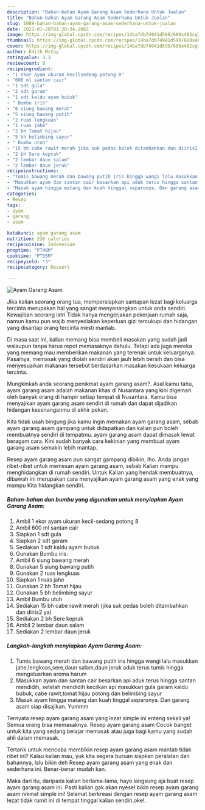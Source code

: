 ```yaml
---
description: "Bahan-bahan Ayam Garang Asam Sederhana Untuk Jualan"
title: "Bahan-bahan Ayam Garang Asam Sederhana Untuk Jualan"
slug: 1089-bahan-bahan-ayam-garang-asam-sederhana-untuk-jualan
date: 2021-01-20T01:20:34.206Z
image: https://img-global.cpcdn.com/recipes/14ba7db74941d599/680x482cq70/ayam-garang-asam-foto-resep-utama.jpg
thumbnail: https://img-global.cpcdn.com/recipes/14ba7db74941d599/680x482cq70/ayam-garang-asam-foto-resep-utama.jpg
cover: https://img-global.cpcdn.com/recipes/14ba7db74941d599/680x482cq70/ayam-garang-asam-foto-resep-utama.jpg
author: Edith McCoy
ratingvalue: 3.3
reviewcount: 8
recipeingredient:
- "1 ekor ayam ukuran kecilsedang potong 8"
- "600 ml santan cair"
- "1 sdt gula"
- "2 sdt garam"
- "1 sdt kaldu ayam bubuk"
- " Bumbu iris"
- "6 siung bawang merah"
- "5 siung bawang putih"
- "2 ruas lengkuas"
- "1 ruas jahe"
- "2 bh Tomat hijau"
- "5 bh belimbing sayur"
- " Bumbu utuh"
- "15 bh cabe rawit merah jika suk pedas boleh ditambahkan dan diiris2 ya"
- "2 bh Sere keprak"
- "2 lembar daun salam"
- "2 lembar daun jeruk"
recipeinstructions:
- "Tumis bawang merah dan bawang putih iris hingga wangi lalu masukkan jahe,lengkoas,sere,daun salam,daun jeruk aduk terus tumis hingga mengeluarkan aroma harum"
- "Masukkan ayam dan santan cair besarkan api aduk terus hingga santan mendidih, setelah mendidih kecilkan api masukkan gula garam kaldu bubuk, cabe rawit,tomat hijau potong dan belimbing sayur"
- "Masak ayam hingga matang dan kuah tinggal separonya. Dan garang asam siap disajikan. Yummm"
categories:
- Resep
tags:
- ayam
- garang
- asam

katakunci: ayam garang asam 
nutrition: 236 calories
recipecuisine: Indonesian
preptime: "PT40M"
cooktime: "PT35M"
recipeyield: "3"
recipecategory: Dessert

---
```



![Ayam Garang Asam](https://img-global.cpcdn.com/recipes/14ba7db74941d599/680x482cq70/ayam-garang-asam-foto-resep-utama.jpg)

Jika kalian seorang orang tua, mempersiapkan santapan lezat bagi keluarga tercinta merupakan hal yang sangat menyenangkan untuk anda sendiri. Kewajiban seorang istri Tidak hanya mengerjakan pekerjaan rumah saja, namun kamu pun wajib menyediakan keperluan gizi tercukupi dan hidangan yang disantap orang tercinta mesti mantab.

Di masa  saat ini, kalian memang bisa membeli masakan yang sudah jadi walaupun tanpa harus repot memasaknya dahulu. Tetapi ada juga mereka yang memang mau memberikan makanan yang terenak untuk keluarganya. Pasalnya, memasak yang diolah sendiri akan jauh lebih bersih dan bisa menyesuaikan makanan tersebut berdasarkan masakan kesukaan keluarga tercinta. 



Mungkinkah anda seorang penikmat ayam garang asam?. Asal kamu tahu, ayam garang asam adalah makanan khas di Nusantara yang kini digemari oleh banyak orang di hampir setiap tempat di Nusantara. Kamu bisa menyajikan ayam garang asam sendiri di rumah dan dapat dijadikan hidangan kesenanganmu di akhir pekan.

Kita tidak usah bingung jika kamu ingin memakan ayam garang asam, sebab ayam garang asam gampang untuk didapatkan dan kalian pun boleh membuatnya sendiri di tempatmu. ayam garang asam dapat dimasak lewat beragam cara. Kini sudah banyak cara kekinian yang membuat ayam garang asam semakin lebih mantap.

Resep ayam garang asam pun sangat gampang dibikin, lho. Anda jangan ribet-ribet untuk memesan ayam garang asam, sebab Kalian mampu menghidangkan di rumah sendiri. Untuk Kalian yang hendak membuatnya, dibawah ini merupakan cara menyajikan ayam garang asam yang enak yang mampu Kita hidangkan sendiri.

<!--inarticleads1-->

##### Bahan-bahan dan bumbu yang digunakan untuk menyiapkan Ayam Garang Asam:

1. Ambil 1 ekor ayam ukuran kecil-sedang potong 8
1. Ambil 600 ml santan cair
1. Siapkan 1 sdt gula
1. Siapkan 2 sdt garam
1. Sediakan 1 sdt kaldu ayam bubuk
1. Gunakan  Bumbu iris:
1. Ambil 6 siung bawang merah
1. Gunakan 5 siung bawang putih
1. Gunakan 2 ruas lengkuas
1. Siapkan 1 ruas jahe
1. Gunakan 2 bh Tomat hijau
1. Gunakan 5 bh belimbing sayur
1. Ambil  Bumbu utuh
1. Sediakan 15 bh cabe rawit merah (jika suk pedas boleh ditambahkan dan diiris2 ya)
1. Sediakan 2 bh Sere keprak
1. Ambil 2 lembar daun salam
1. Sediakan 2 lembar daun jeruk




<!--inarticleads2-->

##### Langkah-langkah menyiapkan Ayam Garang Asam:

1. Tumis bawang merah dan bawang putih iris hingga wangi lalu masukkan jahe,lengkoas,sere,daun salam,daun jeruk aduk terus tumis hingga mengeluarkan aroma harum
1. Masukkan ayam dan santan cair besarkan api aduk terus hingga santan mendidih, setelah mendidih kecilkan api masukkan gula garam kaldu bubuk, cabe rawit,tomat hijau potong dan belimbing sayur
1. Masak ayam hingga matang dan kuah tinggal separonya. Dan garang asam siap disajikan. Yummm




Ternyata resep ayam garang asam yang lezat simple ini enteng sekali ya! Semua orang bisa memasaknya. Resep ayam garang asam Cocok banget untuk kita yang sedang belajar memasak atau juga bagi kamu yang sudah ahli dalam memasak.

Tertarik untuk mencoba membikin resep ayam garang asam mantab tidak ribet ini? Kalau kalian mau, yuk kita segera buruan siapkan peralatan dan bahannya, lalu bikin deh Resep ayam garang asam yang enak dan sederhana ini. Benar-benar mudah kan. 

Maka dari itu, daripada kalian berlama-lama, hayo langsung aja buat resep ayam garang asam ini. Pasti kalian gak akan nyesel bikin resep ayam garang asam nikmat simple ini! Selamat berkreasi dengan resep ayam garang asam lezat tidak rumit ini di tempat tinggal kalian sendiri,oke!.

